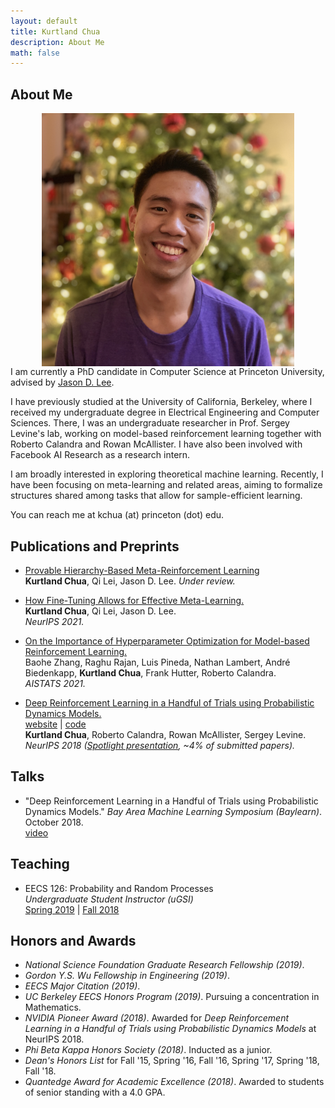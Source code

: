 ```yaml
---
layout: default
title: Kurtland Chua
description: About Me
math: false
---
```


## About Me

<div>
  <div class="col" style="float: right;">
    <img class="prof-im" src="images/profile.jpg" style="display: block; width: 80%; margin: auto;"/>
  </div>
  <div>
    <p>
      I am currently a PhD candidate in Computer Science at Princeton University, advised by <a href="https://jasondlee88.github.io/">Jason D. Lee</a>.
    </p>
    <p>
      I have previously studied at the University of California, Berkeley, where I received my undergraduate degree in Electrical Engineering and Computer Sciences.
      There, I was an undergraduate researcher in Prof. Sergey Levine's lab, working on model-based reinforcement learning together with Roberto Calandra and Rowan McAllister.
      I have also been involved with Facebook AI Research as a research intern.
    </p>
    <p>
      I am broadly interested in exploring theoretical machine learning.
      Recently, I have been focusing on meta-learning and related areas, aiming to formalize structures shared among tasks that allow for sample-efficient learning.
    </p>
    <p>
       You can reach me at kchua (at) princeton (dot) edu.
    </p>
  </div>
</div>

## Publications and Preprints

* [Provable Hierarchy-Based Meta-Reinforcement Learning](https://arxiv.org/abs/2110.09507)  
  **Kurtland Chua**, Qi Lei, Jason D. Lee.
  *Under review.*

* [How Fine-Tuning Allows for Effective Meta-Learning.](https://arxiv.org/abs/2105.02221)  
  **Kurtland Chua**, Qi Lei, Jason D. Lee.  
  *NeurIPS 2021.*

* [On the Importance of Hyperparameter Optimization for Model-based Reinforcement Learning.](https://arxiv.org/abs/2102.13651)  
  Baohe Zhang, Raghu Rajan, Luis Pineda, Nathan Lambert, André Biedenkapp, **Kurtland Chua**, Frank Hutter, Roberto Calandra.  
  *AISTATS 2021.*

* [Deep Reinforcement Learning in a Handful of Trials using Probabilistic Dynamics Models.](https://arxiv.org/abs/1805.12114)  
  [website](https://sites.google.com/view/drl-in-a-handful-of-trials/home)  | [code](https://github.com/kchua/handful-of-trials)  
  **Kurtland Chua**, Roberto Calandra, Rowan McAllister, Sergey Levine.  
  *NeurIPS 2018 ([Spotlight presentation](https://youtu.be/6LuK72GCCnI?t=3483), ~4% of submitted papers).*  

## Talks

* "Deep Reinforcement Learning in a Handful of Trials using Probabilistic Dynamics Models." *Bay Area Machine Learning Symposium (Baylearn)*. October 2018.  
  [video](https://www.youtube.com/watch?v=pq8xNCETPHU)

## Teaching

* EECS 126: Probability and Random Processes  
  *Undergraduate Student Instructor (uGSI)*  
  [Spring 2019](https://inst.eecs.berkeley.edu/~ee126/sp19/) | [Fall 2018](https://inst.eecs.berkeley.edu/~ee126/fa18/)

## Honors and Awards

* *National Science Foundation Graduate Research Fellowship (2019)*.
* *Gordon Y.S. Wu Fellowship in Engineering (2019)*.
* *EECS Major Citation (2019)*.
* *UC Berkeley EECS Honors Program (2019)*. Pursuing a concentration in Mathematics.
* *NVIDIA Pioneer Award (2018)*. Awarded for *Deep Reinforcement Learning in a Handful of Trials using Probabilistic Dynamics Models* at NeurIPS 2018.  
* *Phi Beta Kappa Honors Society (2018)*. Inducted as a junior.  
* *Dean's Honors List* for Fall '15, Spring '16, Fall '16, Spring '17, Spring '18, Fall '18.  
* *Quantedge Award for Academic Excellence (2018)*. Awarded to students of senior standing with a 4.0 GPA.

